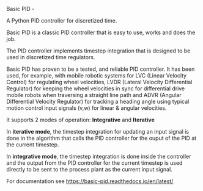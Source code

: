 Basic PID -

A Python PID controller for discretized time.

Basic PID is a classic PID controller that is easy to use, works and does the job.

The PID controller implements timestep integration
that is designed to be used in discretized time regulators.

Basic PID has proven to be a tested, and reliable PID controller. It has been used, for example, 
with mobile robotic systems for LVC (Linear Velocity Control) for regulating wheel velocities, 
LVDR (Lateral Velocity Differential Regulator) for keeping the wheel velocities in sync for 
differential drive mobile robots when traversing a straight line path and 
ADVR (Angular Differential Velocity Regulator) for tracking a heading angle using typical
motion control input signals (v,w) for linear & angular velocities.

It supports 2 modes of operation: **Integrative** and **Iterative**

In **iterative mode**, the timestep integration for updating an input
signal is done in the algorithm that calls the PID controller
for the ouput of the PID at the current timestep.

In **integrative mode**, the timestep integration is done inside the
controller and the output from the PID controller for the
current timestep is used directly to be sent to the process plant
as the current input signal.

For documentation see https://basic-pid.readthedocs.io/en/latest/





